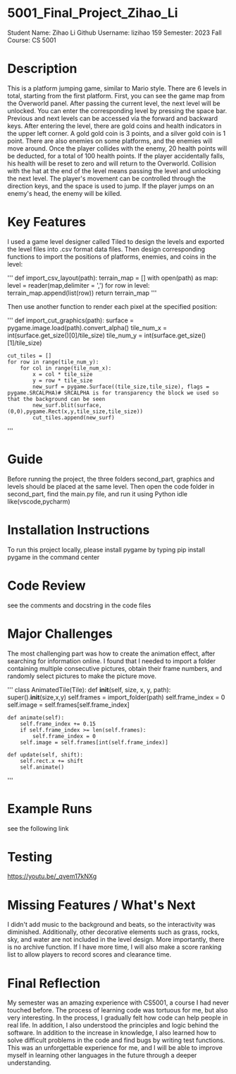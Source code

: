 # 5001_Final_Project_Zihao_Li

Student Name: Zihao Li
Github Username: lizihao 159
Semester: 2023 Fall
Course: CS 5001

# Description

This is a platform jumping game, similar to Mario style. There are 6 levels in total, starting from the first platform. First, you can see the game map from the Overworld panel. After passing the current level, the next level will be unlocked. You can enter the corresponding level by pressing the space bar. Previous and next levels can be accessed via the forward and backward keys. After entering the level, there are gold coins and health indicators in the upper left corner. A gold gold coin is 3 points, and a silver gold coin is 1 point. There are also enemies on some platforms, and the enemies will move around. Once the player collides with the enemy, 20 health points will be deducted, for a total of 100 health points. If the player accidentally falls, his health will be reset to zero and will return to the Overworld. Collision with the hat at the end of the level means passing the level and unlocking the next level. The player's movement can be controlled through the direction keys, and the space is used to jump. If the player jumps on an enemy's head, the enemy will be killed.

# Key Features

I used a game level designer called Tiled to design the levels and exported the level files into .csv format data files. Then design corresponding functions to import the positions of platforms, enemies, and coins in the level:

'''
def import_csv_layout(path):
    terrain_map = []
    with open(path) as map:
        level = reader(map,delimiter = ',')
        for row in level:
            terrain_map.append(list(row))
    return terrain_map
'''

Then use another function to render each pixel at the specified position:

'''
def import_cut_graphics(path):
    surface = pygame.image.load(path).convert_alpha()
    tile_num_x = int(surface.get_size()[0]/tile_size)
    tile_num_y = int(surface.get_size()[1]/tile_size)
    
    cut_tiles = []
    for row in range(tile_num_y):
        for col in range(tile_num_x):
            x = col * tile_size
            y = row * tile_size
            new_surf = pygame.Surface((tile_size,tile_size), flags = pygame.SRCALPHA)# SRCALPHA is for transparency the block we used so that the background can be seen
            new_surf.blit(surface,(0,0),pygame.Rect(x,y,tile_size,tile_size))
            cut_tiles.append(new_surf)
'''

# Guide

Before running the project, the three folders second_part, graphics and levels should be placed at the same level. Then open the code folder in second_part, find the main.py file, and run it using Python idle like(vscode,pycharm)

# Installation Instructions

To run this project locally, please install pygame by typing pip install pygame in the command center

# Code Review

see the comments and docstring in the code files

# Major Challenges

The most challenging part was how to create the animation effect, after searching for information online. I found that I needed to import a folder containing multiple consecutive pictures, obtain their frame numbers, and randomly select pictures to make the picture move.

'''
class AnimatedTile(Tile):
    def __init__(self, size, x, y, path):
        super().__init__(size,x,y)
        self.frames = import_folder(path)
        self.frame_index = 0
        self.image = self.frames[self.frame_index]
        
        
    def animate(self):
        self.frame_index += 0.15
        if self.frame_index >= len(self.frames):
            self.frame_index = 0
        self.image = self.frames[int(self.frame_index)]
        
    def update(self, shift):
        self.rect.x += shift
        self.animate()
'''

# Example Runs

see the following link

# Testing
https://youtu.be/_qvem17kNXg

# Missing Features / What's Next

I didn't add music to the background and beats, so the interactivity was diminished. Additionally, other decorative elements such as grass, rocks, sky, and water are not included in the level design. More importantly, there is no archive function. If I have more time, I will also make a score ranking list to allow players to record scores and clearance time.

# Final Reflection

My semester was an amazing experience with CS5001, a course I had never touched before. The process of learning code was tortuous for me, but also very interesting. In the process, I gradually felt how code can help people in real life. In addition, I also understood the principles and logic behind the software. In addition to the increase in knowledge, I also learned how to solve difficult problems in the code and find bugs by writing test functions. This was an unforgettable experience for me, and I will be able to improve myself in learning other languages in the future through a deeper understanding.




